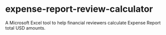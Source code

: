 # expense-report-review-calculator
A Microsoft Excel tool to help financial reviewers calculate Expense Report total USD amounts.
